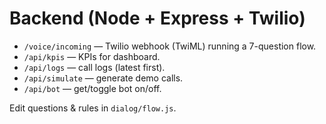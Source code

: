 # Backend (Node + Express + Twilio)

- `/voice/incoming` — Twilio webhook (TwiML) running a 7-question flow.
- `/api/kpis` — KPIs for dashboard.
- `/api/logs` — call logs (latest first).
- `/api/simulate` — generate demo calls.
- `/api/bot` — get/toggle bot on/off.

Edit questions & rules in `dialog/flow.js`.
